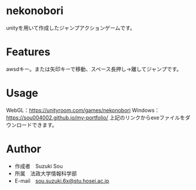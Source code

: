 # nekonobori
unityを用いて作成したジャンプアクションゲームです。

# Features
awsdキー。または矢印キーで移動、スペース長押し→離してジャンプです。

# Usage
WebGL：https://unityroom.com/games/nekonobori
Windows：https://sou004002.github.io/my-portfolio/ 
上記のリンクからexeファイルをダウンロードできます。
  
# Author
* 作成者　Suzuki Sou
* 所属　法政大学情報科学部
* E-mail　sou.suzuki.6x@stu.hosei.ac.jp
